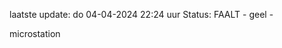 laatste update: 
do 04-04-2024 22:24   uur 
Status: FAALT - geel - 
<div class="service Y">microstation</div>